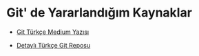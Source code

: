 # Git' de Yararlandığım Kaynaklar

- [Git Türkçe Medium Yazısı](https://mustafadikyar.medium.com/git-github-cheatsheet-596ca9d90fa0)

- [Detaylı Türkçe Git Reposu](https://github.com/arslanbilal/git-cheat-sheet/blob/master/other-sheets/git-cheat-sheet-tr.md)
